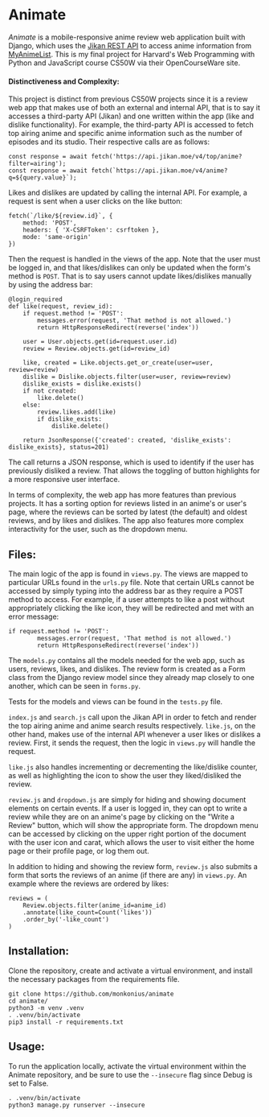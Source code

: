 # Animate

*Animate* is a mobile-responsive anime review web application built with Django, which uses the [Jikan REST API](https://docs.api.jikan.moe/) to access anime information from [MyAnimeList](https://myanimelist.net/). This is my final project for Harvard's Web Programming with Python and JavaScript course CS50W via their OpenCourseWare site.

#### Distinctiveness and Complexity:
This project is distinct from previous CS50W projects since it is a review web app that makes use of both an external and internal API, that is to say it accesses a third-party API (Jikan) and one written within the app (like and dislike functionality). For example, the third-party API is accessed to fetch top airing anime and specific anime information such as the number of episodes and its studio. Their respective calls are as follows:
```
const response = await fetch('https://api.jikan.moe/v4/top/anime?filter=airing');
const response = await fetch(`https://api.jikan.moe/v4/anime?q=${query.value}`);
```
Likes and dislikes are updated by calling the internal API. For example, a request is sent when a user clicks on the like button:
```
fetch(`/like/${review.id}`, {
    method: 'POST',
    headers: { 'X-CSRFToken': csrftoken },
    mode: 'same-origin'
})
```
Then the request is handled in the views of the app. Note that the user must be logged in, and that likes/dislikes can only be updated when the form's method is `POST`. That is to say users cannot update likes/dislikes manually by using the address bar:
```
@login_required
def like(request, review_id):
    if request.method != 'POST':
        messages.error(request, 'That method is not allowed.')
        return HttpResponseRedirect(reverse('index'))
    
    user = User.objects.get(id=request.user.id)
    review = Review.objects.get(id=review_id)

    like, created = Like.objects.get_or_create(user=user, review=review)
    dislike = Dislike.objects.filter(user=user, review=review)
    dislike_exists = dislike.exists()
    if not created:
        like.delete()
    else:
        review.likes.add(like)
        if dislike_exists:
            dislike.delete()

    return JsonResponse({'created': created, 'dislike_exists': dislike_exists}, status=201)
```
The call returns a JSON response, which is used to identify if the user has previously disliked a review. That allows the toggling of button highlights for a more responsive user interface.

In terms of complexity, the web app has more features than previous projects. It has a sorting option for reviews listed in an anime's or user's page, where the reviews can be sorted by latest (the default) and oldest reviews, and by likes and dislikes. The app also features more complex interactivity for the user, such as the dropdown menu.

## Files:
The main logic of the app is found in `views.py`. The views are mapped to particular URLs found in the `urls.py` file. Note that certain URLs cannot be accessed by simply typing into the address bar as they require a POST method to access. For example, if a user attempts to like a post without appropriately clicking the like icon, they will be redirected and met with an error message:
```
if request.method != 'POST':
        messages.error(request, 'That method is not allowed.')
        return HttpResponseRedirect(reverse('index'))
```

The `models.py` contains all the models needed for the web app, such as users, reviews, likes, and dislikes. The review form is created as a Form class from the Django review model since they already map closely to one another, which can be seen in `forms.py`.

Tests for the models and views can be found in the `tests.py` file.

`index.js` and `search.js` call upon the Jikan API in order to fetch and render the top airing anime and anime search results respectively. `like.js`, on the other hand, makes use of the internal API whenever a user likes or dislikes a review. First, it sends the request, then the logic in `views.py` will handle the request.

`like.js` also handles incrementing or decrementing the like/dislike counter, as well as highlighting the icon to show the user they liked/disliked the review.

`review.js` and `dropdown.js` are simply for hiding and showing document elements on certain events. If a user is logged in, they can opt to write a review while they are on an anime's page by clicking on the "Write a Review" button, which will show the appropriate form. The dropdown menu can be accessed by clicking on the upper right portion of the document with the user icon and carat, which allows the user to visit either the home page or their profile page, or log them out.

In addition to hiding and showing the review form, `review.js` also submits a form that sorts the reviews of an anime (if there are any) in `views.py`. An example where the reviews are ordered by likes:
```
reviews = (
    Review.objects.filter(anime_id=anime_id)
    .annotate(like_count=Count('likes'))
    .order_by('-like_count')
)
```

## Installation:
Clone the repository, create and activate a virtual environment, and install the necessary packages from the requirements file.
```
git clone https://github.com/monkonius/animate
cd animate/
python3 -m venv .venv
. .venv/bin/activate
pip3 install -r requirements.txt
```

## Usage:
To run the application locally, activate the virtual environment within the Animate repository, and be sure to use the `--insecure` flag since Debug is set to False.
```
. .venv/bin/activate
python3 manage.py runserver --insecure
```